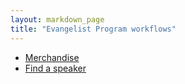 ```yaml
---
layout: markdown_page
title: "Evangelist Program workflows"
---
```


- [Merchandise](merchandise.html)
- [Find a speaker](find-a-speaker.html)
